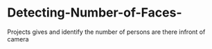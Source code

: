 # Detecting-Number-of-Faces-
Projects gives and identify the number of persons are there infront of camera
